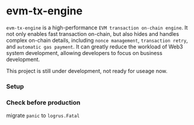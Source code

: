 # evm-tx-engine

`evm-tx-engine` is a high-performance `EVM transaction on-chain engine`. It not only enables fast transaction on-chain, but also hides and handles complex on-chain details, including `nonce management`, `transaction retry`, and `automatic gas payment`. It can greatly reduce the workload of Web3 system development, allowing developers to focus on business development.

This project is still under development, not ready for useage now.

### Setup

### Check before production

migrate `panic` to `logrus.Fatal`
